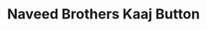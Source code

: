 ---
title: "Naveed Brothers Kaaj Button"
url: /karachi/naveed-brothers-kaaj-button/
shop: Allgemein
---